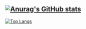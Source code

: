 [![Anurag's GitHub stats](https://github-readme-stats.vercel.app/api?username=heum-ji)](https://github.com/heum-ji)
---
[![Top Langs](https://github-readme-stats-git-masterrstaa-rickstaa.vercel.app/api/top-langs/?username=heum-ji&layout=compact)](https://github.com/heum-ji)
